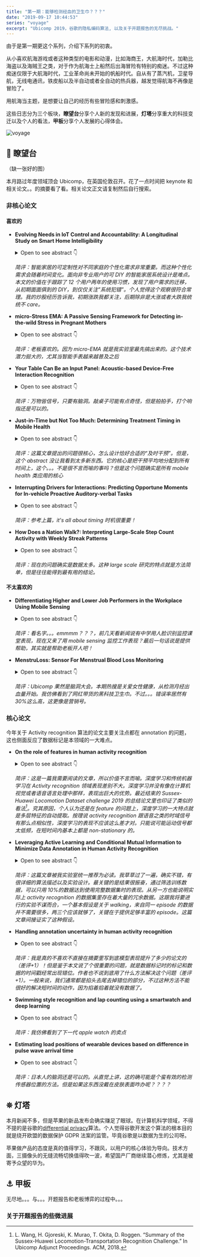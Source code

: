 ```yaml
---
title: "第一期：能够检测经血的卫生巾？？？"
date: "2019-09-17 10:44:53"
series: "voyage"
excerpt: "Ubicomp 2019，谷歌的隐私编码算法, 以及关于开题报告的无尽挑战。"
---
```


由于是第一期更这个系列，介绍下系列的初衷。

从小喜欢航海游戏或者这种类型的电影和动漫，比如海商王，大航海时代，加勒比海盗以及海贼王之类，对于作为航海士上船然后出海冒险有特别的痴迷。不过这种痴迷仅限于大航海时代，工业革命尚未开始的帆船时代。自从有了蒸汽机，卫星导航，无线电通讯，铁皮船以及半自动或者全自动的热兵器，越发觉得航海不再像是冒险了。

用航海当主题，是想要让自己的经历有些冒险感和刺激感。

这些日志分为三个板块，**瞭望台**分享个人新的发现和进展，**灯塔**分享重大的科技变迁以及个人的看法，**甲板**分享个人发展的心得体会。

![voyage](../images/uploads/voyage.jpg)

## 🔭 瞭望台

（缺一张好的图）

本月路过年度领域顶会 Ubicomp，在英国伦敦召开。花了一点时间把 keynote 和相关论文。。的摘要看了看。相关论文正文请复制然后自行搜索。

### 非核心论文

#### 喜欢的

- **Evolving Needs in IoT Control and Accountability: A Longitudinal Study on Smart Home Intelligibility**

  <details>
    <summary>Open to see abstract 👇</summary>A key issue for smart home systems
    is supporting non-expert users in their management. Whereas feedback design on
    use cases (such as energy feedback) have gained attention, current approaches
    to providing awareness on the system state typically provide a rather technical
    view. Long-term investigations of the practices and resources needed for maintaining
    Do-It-Yourself smart home systems, are particularly scarce. We report on a design
    case study in which we equipped 12 households with DIY smart home systems for
    two years and studied participants' strategies for maintaining system awareness,
    from learning about its workings to monitoring its behavior. We find that people's
    needs regarding system accountability changed over time. Their privacy needs
    were also affected over the same period. We found that participants initially
    looked for in-depth awareness information from the dedicated web-based dashboard.
    In the later phases of appropriation, however, their interaction and information
    needs shifted towards management by exception on mobile or ambient displays --
    only focusing on the system when things were 'going wrong'. In terms of system
    accountability, we find that a system's self-declaration should focus on being
    socially meaningful rather than technically complete, for instance by relating
    itself to people's activities and the home routines.
  </details>

  _简评：智能家居的可定制性对不同家庭的个性化需求非常重要。而这种个性化需求会随着时间变化。面向非专业用户的可 DIY 的智能家居系统设计是难点。本文的价值在于跟踪了 12 个用户两年的使用习惯，发现了用户需求的迁移，从初期面面俱到的 DIY，到仅仅关注”系统犯错”。个人觉得这个观察很符合常理。我的炒股经历告诉我，初期涨跌我都关注，后期除非是大涨或者大跌我统统不 care。_

- **micro-Stress EMA: A Passive Sensing Framework for Detecting in-the-wild Stress in Pregnant Mothers**

  <details>
    <summary>Open to see abstract 👇</summary>
    High levels of stress during pregnancy increase the chances of having a premature
    or low-birthweight baby. Perceived self-reported stress does not often capture
    or align with the physiological and behavioral response. But what if there was
    a self-report measure that could better capture the physiological response? Current
    perceived stress self-report assessments require users to answer multi-item scales
    at different time points of the day. Reducing it to one question, using microinteraction-based
    ecological momentary assessment (micro-EMA, collecting a single in situ self-report
    to assess behaviors) allows us to identify smaller or more subtle changes in
    physiology. It also allows for more frequent responses to capture perceived stress
    while at the same time reducing burden on the participant. We propose a framework
    for selecting the optimal micro-EMA that combines unbiased feature selection
    and unsupervised Agglomerative clustering. We test our framework in 18 women
    performing 16 activities in-lab wearing a Biostamp, a NeuLog, and a Polar chest
    strap. We validated our results in 17 pregnant women in real-world settings.
    Our framework shows that the question "How worried were you?" results in the
    highest accuracy when using a physiological model. Our results provide further
    in-depth exposure to the challenges of evaluating stress models in real-world
    situations.
  </details>

  _简评：老板喜欢的。因为 micro-EMA 就是我实验室最先搞出来的。这个技术潜力挺大的，尤其当智能手表越来越普及之后_

- **Your Table Can Be an Input Panel: Acoustic-based Device-Free Interaction Recognition**

  <details>
    <summary>Open to see abstract 👇</summary>
    This paper explores the possibility of extending the input and interactions beyond
    the small screen of the mobile device onto ad hoc adjacent surfaces, e.g., a
    wooden tabletop with acoustic signals. While the existing finger tracking approaches
    employ the active acoustic signal with a fixed frequency, our proposed system
    Ipanel employs the acoustic signals generated by sliding of fingers on the table
    for tracking. Different from active signal tracking, the frequency of the finger-table
    generated acoustic signals keeps changing, making accurate tracking much more
    challenging than the traditional approaches with fix frequency signal from the
    speaker. Unique features are extracted by exploiting the spatio-temporal and
    frequency domain properties of the generated acoustic signals. The features are
    transformed into images and then we employ the convolutional neural network (CNN)
    to recognize the finger movement on the table. Ipanel is able to support not
    only commonly used gesture (click, flip, scroll, zoom, etc.) recognition, but
    also handwriting (10 numbers and 26 alphabets) recognition at high accuracies.
    We implement Ipanel on smartphones, and conduct extensive real environment experiments
    to evaluate its performance. The results validate the robustness of Ipanel, and
    show that it maintains high accuracies across different users with varying input
    behaviours (e.g., input strength, speed and region). Further, Ipanel's performance
    is robust against different levels of ambient noise and varying surface materials.
  </details>

  _简评：万物皆信号，只要有脑洞。敲桌子可能有点奇怪，但是拍拍手，打个响指还是可以的。_

- **Just-in-Time but Not Too Much: Determining Treatment Timing in Mobile Health**

  <details>
    <summary>Open to see abstract 👇</summary>
    There is a growing scientific interest in the use and development of just-in-time
    adaptive interventions in mobile health. These mobile interventions typically
    involve treatments, such as reminders, activity suggestions and motivational
    messages, delivered via notifications on a smartphone or a wearable to help users
    make healthy decisions in the moment. To be effective in influencing health,
    the combination of the right treatment and right delivery time is likely critical.
    A variety of prediction/detection algorithms have been developed with the goal
    of pinpointing the best delivery times. The best delivery times might be times
    of greatest risk and/or times at which the user might be most receptive to the
    treatment notifications. In addition, to avoid over burdening users, there is
    of ten a constraint on the number of treatments that should be provided per time
    interval (e.g., day or week). Yet there may be many more times at which the user
    is predicted or detected to be at risk and/or receptive. The goal then is to
    spread treatment uniformly across all of these times. In this paper, we introduce
    a method that spreads the treatment uniformly across the delivery times. This
    method can also be used to provide data for learning whether the treatments are
    effective at the delivery times. This work is motivated by our work on two mobile
    health studies, a smoking cessation study and a physical activity study.
  </details>

  _简评：这篇文章提出的问题很核心，怎么设计恰好合适的“及时干预”。但是，这个 abstract 没让我看到太多新东西。它的核心是把干预平均地分配到所有时间上，这个。。。不是很不言而喻的事吗？但是这个问题确实是所有 mobile health 类应用的核心_

- **Interrupting Drivers for Interactions: Predicting Opportune Moments for In-vehicle Proactive Auditory-verbal Tasks**

  <details>
    <summary>Open to see abstract 👇</summary>
    Auditory-verbal interactions with in-vehicle information systems have become
    increasingly popular for improving driver safety because they obviate the need
    for distractive visual-manual operations. This opens up new possibilities for
    enabling proactive auditory-verbal services where intelligent agents proactively
    provide contextualized recommendations and interactive decision-making. However,
    prior studies have warned that such interactions may consume considerable attentional
    resources, thus negatively affecting driving performance. This work aims to develop
    a machine learning model that can find opportune moments for the driver to engage
    in proactive auditory-verbal tasks by using the vehicle and environment sensor
    data. Given that there is a lack of definition about what constitutes interruptibility
    for auditory-verbal tasks, we first define interruptible moments by considering
    multiple dimensions and then iteratively develop the experimental framework through
    an extensive literature review and four pilot studies. We integrate our framework
    into OsmAnd, an open-source navigation service, and perform a real-road field
    study with 29 drivers to collect sensor data and user responses. Our machine
    learning analysis shows that opportune moments for interruption can be conservatively
    inferred with an accuracy of 0.74. We discuss how our experimental framework
    and machine learning models can be used to design intelligent auditory-verbal
    services in practical deployment contexts.
  </details>

  _简评：参考上篇，it's all about timing 时机很重要！_

- **How Does a Nation Walk?: Interpreting Large-Scale Step Count Activity with Weekly Streak Patterns**

  <details>
    <summary>Open to see abstract 👇</summary>
    Activity trackers are being deployed in large-scale physical activity intervention
    programs, but analyzing their data is difficult due to the large data size and
    complexity. As such large datasets of steps become more available, it is paramount
    to develop analysis methods to deeply interpret them to understand the variety
    and changing nature of human steps behavior. In this work, we explored ways to
    analyze the heterogeneous steps activity data and propose a framework of dimensions
    and time aggregations to interpret how providing a city-wide population with
    activity trackers, and monetary incentives influences their wearing and steps
    behavior. We analyzed the daily step counts of 140,000 individuals, walking a
    combined 74 billion steps in 305 days of a city-wide public health campaign.
    We performed data mining clustering to identify 16 user segments, each with distinctive
    weekly streaks in patterns of device wear and recorded steps. We demonstrate
    that these clusters enable us to interpret how some users increased their steps
    level. Our key contributions are: a new analytic method to scalably interpret
    large steps data; the insights of our analysis about key user segments in our
    large intervention; demonstrating the power to predictive user outcomes from
    their first few days of tracking.
  </details>

  _简评：现在的问题确实是数据太多。这种 large scale 研究的特点就是方法简单，但是往往能得到最有用的结论。_

#### 不太喜欢的

- **Differentiating Higher and Lower Job Performers in the Workplace Using Mobile Sensing**

  <details>
    <summary>Open to see abstract 👇</summary>
    Assessing performance in the workplace typically relies on subjective evaluations,
    such as, peer ratings, supervisor ratings and self assessments, which are manual,
    burdensome and potentially biased. We use objective mobile sensing data from
    phones, wearables and beacons to study workplace performance and offer new insights
    into behavioral patterns that distinguish higher and lower performers when considering
    roles in companies (i.e., supervisors and non-supervisors) and different types
    of companies (i.e., high tech and consultancy). We present initial results from
    an ongoing year-long study of N=554 information workers collected over a period
    ranging from 2-8.5 months. We train a gradient boosting classifier that can classify
    workers as higher or lower performers with AUROC of 0.83. *Our work opens the
    way to new forms of passive objective assessment and feedback to workers to potentially
    provide week by week or quarter by quarter guidance in the workplace.*
  </details>

  _简评：看名字。。。emmmm？？？，前几天看新闻说有中学用人脸识别监控课堂表现，现在又来了用 mobile sensing 监控工作表现？最后一句话说是提供帮助，其实就是帮助老板开人吧！_

- **MenstruLoss: Sensor For Menstrual Blood Loss Monitoring**

  <details>
    <summary>Open to see abstract 👇</summary>
    Self-monitoring of menstrual blood loss volume could lead to early detection
    of multiple gynecological diseases. In this paper, we describe the development
    of a textile-based blood volume sensor which can be integrated into the sanitary
    napkin to quantify the menstrual blood loss during menstruation. It is based
    on sensing the resistance change detected as the output voltage change, with
    the added volume of fluid. Benchtop characterization tests with 5 mL of fluid
    determined the effect of spacing, orientation and weight, and location of fluid
    drop on the sensor. The sensor has been evaluated by intravenous blood samples
    collected from 18 participants and menstrual blood samples collected from 10
    participants for four months. The collected intravenous blood samples and menstrual
    blood samples were used to create two regression model that can predict the blood
    volume and menstrual blood volume from the voltage input with Mean Absolute Percentage
    Error (MAPE) of 11-15% and 15-30% respectively.
  </details>

  _简评：Ubicomp 果然是脑洞大会。本期热搜是关爱女性健康，从检测月经出血量开始。我仿佛看到了网红带货的黑科技卫生巾。不过。。。错误率居然有 30%这么高，这更像是营销号。_

### 核心论文

今年关于 Activity recognition 算法的论文主要关注点都在 annotation 的问题，这也侧面反应了数据标记是本领域的一大难点。

- **On the role of features in human activity recognition**

  <details>
    <summary>Open to see abstract 👇</summary>
    Traditionally, the sliding window based activity recognition chain (ARC) has
    been dominating practical applications, in which features are carefully optimized
    towards scenario specifics. Recently, end-to-end, deep learning methods, that
    do not discriminate between representation learning and classifier optimization,
    have become very popular also for HAR using wearables, promising "out-of-the-box"
    modeling with superior recognition capabilities. In this paper, we revisit and
    analyze specifically the role feature representations play in HAR using wearables.
    In a systematic exploration we evaluate eight different feature extraction methods,
    including conventional heuristics and recent representation learning methods,
    and assess their capabilities for effective activity recognition on five benchmarks.
    Optimized feature learning integrated into the conventional ARC leads to comparable
    if not better recognition results as if using end-to-end learning methods, while
    at the same time offering practitioners more flexibility to optimize their systems
    towards specifics of wearables and their constraints and limitations.
  </details>

  _简评：这是一篇我需要阅读的文章，所以价值不言而喻。深度学习和传统机器学习在 Activity recognition 领域表现差别不大。深度学习并没有像在计算机视觉或者语音语言处理中那样，表现出巨大的优势。最近结束的 Sussex-Huawei Locomotion Dataset challenge 2019 的总结论文里也印证了类似的看法[^1]。究其原因，个人认为还是在 feature 的问题上，深度学习的一大特点就是多层特征的自动提取。按理说 activity recognition 跟语音之类的时域信号有那么点相似性，深度学习的表现不应该这么差才对。只能说可能运动信号都太低频，在短时间内基本上都是 non-stationary 的。_

- **Leveraging Active Learning and Conditional Mutual Information to Minimize Data Annotation in Human Activity Recognition**

  <details>
    <summary>Open to see abstract 👇</summary>A difficulty in human activity recognition
    (HAR) with wearable sensors is the acquisition of large amounts of annotated
    data for training models using supervised learning approaches. While collecting
    raw sensor data has been made easier with advances in mobile sensing and computing,
    the process of data annotation remains a time-consuming and onerous process.
    This paper explores active learning as a way to minimize the labor-intensive
    task of labeling data. We train models with active learning in both offline and
    online settings with data from 4 publicly available activity recognition datasets
    and show that it performs comparably to or better than supervised methods while
    using around 10% of the training data. Moreover, we introduce a method based
    on conditional mutual information for determining when to stop the active learning
    process while maximizing recognition performance. This is an important issue
    that arises in practice when applying active learning to unlabeled datasets.
  </details>

  _简评：这篇文章被我实验室统一推荐为必读。我草草过了一遍，确实不错，有很详细的算法描述以及实验设计。最关键的是结果很振奋，通过筛选训练数据，可以只用 10%的数据达到使用完整数据集时的表现。从另一方也能说明实际上 activity recognition 的数据集里存在着大量的冗余数据。这跟我将要进行的实验不谋而合，一个基本假设是关于 walking，来自同一 episode 的数据并不需要很多，两三个应该就够了，关键在于提供足够丰富的 episode。这篇文章间接证实了这种假设。_

- **Handling annotation uncertainty in human activity recognition**

  <details>
    <summary>Open to see abstract 👇</summary>
    Developing systems for Human Activity Recognition (HAR) using wearables typically
    relies on datasets that were manually annotated by human experts with regards
    to precise timings of instances of relevant activities. However, obtaining such
    data annotations is often very challenging in the predominantly mobile scenarios
    of Human Activity Recognition. As a result, labels often carry a degree of uncertainty-label
    jitter-with regards to: i) correct temporal alignments of activity boundaries;
    and ii) correctness of the actual label provided by the human annotator. In this
    work, we present a scheme that explicitly incorporates label jitter into the
    model training process. We demonstrate the effectiveness of the proposed method
    through a systematic experimental evaluation on standard recognition tasks for
    which our method leads to significant increases of mean F1 scores.
  </details>

  _简评：我是真的不喜欢不直接在摘要里写到底模型表现提升了多少的论文的（差评+1）！但是鉴于本文说了个很重要的问题，就是数据标记时的标记和数据的时间戳经常出现错位。作者也不说到底用了什么方法解决这个问题（差评+1）。一般来说，我们通常都是掐头去尾去掉错位的部分，不过这种方法不能很好的解决短时间的动作，因为掐着掐着就没有数据了。_

- **Swimming style recognition and lap counting using a smartwatch and deep learning**

  <details>
    <summary>Open to see abstract 👇</summary>
    Human activity recognition from raw sensor data has enabled modern wearable devices
    to track and analyze everyday activities. However, when used in real world conditions,
    the performance of off-the-shelf devices is often insufficient. This paper tackles
    the problem of swimming style recognition and lap counting using sensor data
    from a single smartwatch. In total 17 hours of this data was collected from 40
    swimmers of diverse backgrounds. The data was then used to train a convolutional
    neural network to recognize the four main swimming styles, transition periods
    and lap turns. Our method achieves an F1 score of 97.4% for style recognition
    and 99.2% for counting laps. To the best of our knowledge, these results are
    the first to enable accurate automatic swimming recognition in a realistic and
    completely uncontrolled environment.
  </details>

  _简评：我仿佛看到了下一代 apple watch 的卖点_

- **Estimating load positions of wearable devices based on difference in pulse wave arrival time**

  <details>
    <summary>Open to see abstract 👇</summary>
    With the increasing use of wearable devices equipped with various sensors, human
    activities, biometric information, and surrounding situations can be obtained
    via sensor data regardless of time and place. When position-free wearable devices
    are attached to an arbitrary part of the body, the attached position should be
    identified because the application process changes relative to the position.
    For systems that use multiple wearable devices to capture body-wide movement,
    estimating the attached position of the devices is meaningful. Most conventional
    studies estimate the loading position of the sensor using accelerometer and gyroscope
    data; therefore, users must perform specific motions so that each sensor produces
    values unique to the given position. We propose a method that estimates the load
    position of wearable devices without forcing the wearer to perform specific actions.
    The proposed method estimates the time difference between a heartbeat obtained
    by an electrocardiogram and a pulse wave obtained using a pulse sensor and classifies
    the sensor position from the estimated time difference. We assume that pulse
    sensor is embedded in the wearable devices to be attached to the user. From the
    results of an evaluation experiment with five subjects, an average F-measure
    of 0.805 was achieved over 15 body parts. The left ear and the right finger achieved
    an F-measure of 0.9+ when the proposed system uses data of approximately 20 seconds
    as an input.
  </details>

  _简评：日本人的脑洞还是可以的。从直觉上讲，这的确可能是个蛮有效的检测传感器位置的方法。但是如果这东西没戴在皮肤表面咋办呢？？？？_

## ⛯ 灯塔

本月新闻不多，但是苹果的新品发布会确实赚足了眼球。在计算机科学领域，不得不提的是谷歌的[differential privacy](https://github.com/google/differential-privacy)算法。个人觉得谷歌开发这个算法的根本目的就是绕开欧盟的数据保护 GDPR 法案的监管。毕竟谷歌是以数据为生的公司呀。

苹果做产品的态度是真的值得学习，不跟风，以用户的核心体验为导向。技术方面，三摄像头的无缝流畅切换值得吹一波，希望国产厂商继续潜心修炼，尤其是被寄予众望的华为。

## ⚓ 甲板

无尽地。。。与。。。开题报告和老板博弈的过程中。。。

### 关于开题报告的些微进展

[^1]: L. Wang, H. Gjoreski, K. Murao, T. Okita, D. Roggen. “Summary of the Sussex-Huawei Locomotion-Transportation Recognition Challenge.” In Ubicomp Adjunct Proceedings. ACM, 2018.
